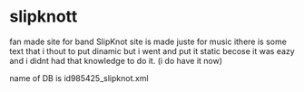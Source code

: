 # slipknott
fan made site for band SlipKnot
site is made juste for music ithere is some text that i thout to put dinamic but i went and put it static becose it was eazy and i didnt had that knowledge to do it. (i do have it now)

name of DB is id985425_slipknot.xml 
